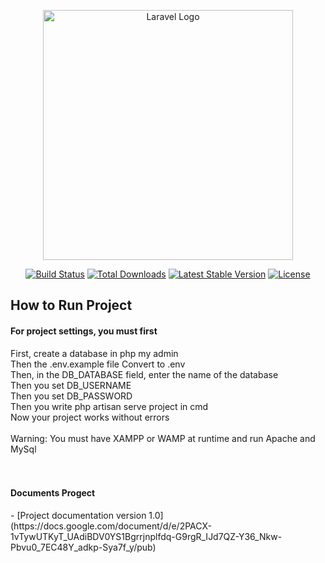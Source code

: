 <p align="center"><a href="https://laravel.com" target="_blank"><img
            src="https://raw.githubusercontent.com/laravel/art/master/logo-lockup/5%20SVG/2%20CMYK/1%20Full%20Color/laravel-logolockup-cmyk-red.svg"
            width="400" alt="Laravel Logo"></a></p>

<p align="center">
    <a href="https://github.com/laravel/framework/actions"><img
            src="https://github.com/laravel/framework/workflows/tests/badge.svg" alt="Build Status"></a>
    <a href="https://packagist.org/packages/laravel/framework"><img
            src="https://img.shields.io/packagist/dt/laravel/framework" alt="Total Downloads"></a>
    <a href="https://packagist.org/packages/laravel/framework"><img
            src="https://img.shields.io/packagist/v/laravel/framework" alt="Latest Stable Version"></a>
    <a href="https://packagist.org/packages/laravel/framework"><img
            src="https://img.shields.io/packagist/l/laravel/framework" alt="License"></a>
</p>

## How to Run Project

<h4> For project settings, you must first </h4>
First, create a database in php my admin <br>
Then the .env.example file Convert to .env <br>
Then, in the DB_DATABASE field, enter the name of the database <br>
Then you set DB_USERNAME <br>
Then you set DB_PASSWORD <br>
Then you write php artisan serve project in cmd <br>
Now your project works without errors <br><br>
Warning: You must have XAMPP or WAMP at runtime and run Apache and MySql <br><br><br>

<h4> Documents Progect </h4>
- [Project documentation version 1.0] (https://docs.google.com/document/d/e/2PACX-1vTywUTKyT_UAdiBDV0YS1Bgrrjnplfdq-G9rgR_IJd7QZ-Y36_Nkw-Pbvu0_7EC48Y_adkp-Sya7f_y/pub)
